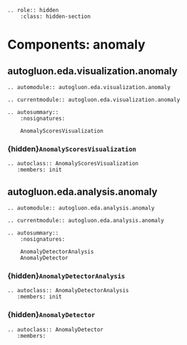 ```{eval-rst}
.. role:: hidden
    :class: hidden-section
```

# Components: anomaly

## autogluon.eda.visualization.anomaly

```{eval-rst}
.. automodule:: autogluon.eda.visualization.anomaly
```

```{eval-rst}
.. currentmodule:: autogluon.eda.visualization.anomaly
```

```{eval-rst}
.. autosummary::
    :nosignatures:

    AnomalyScoresVisualization
```

### {hidden}`AnomalyScoresVisualization`

```{eval-rst}
.. autoclass:: AnomalyScoresVisualization
   :members: init

```

## autogluon.eda.analysis.anomaly

```{eval-rst}
.. automodule:: autogluon.eda.analysis.anomaly
```

```{eval-rst}
.. currentmodule:: autogluon.eda.analysis.anomaly
```

```{eval-rst}
.. autosummary::
    :nosignatures:

    AnomalyDetectorAnalysis
    AnomalyDetector
```

### {hidden}`AnomalyDetectorAnalysis`

```{eval-rst}
.. autoclass:: AnomalyDetectorAnalysis
   :members: init
```

### {hidden}`AnomalyDetector`

```{eval-rst}
.. autoclass:: AnomalyDetector
   :members:
```
